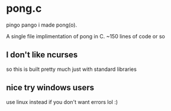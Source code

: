 # pong.c
pingo pango i made pong(o).

A single file implimentation of pong in C.
~150 lines of code or so

## I don't like ncurses
so this is built pretty much just with standard libraries

## nice try windows users

use linux instead if you don't want errors lol :)
